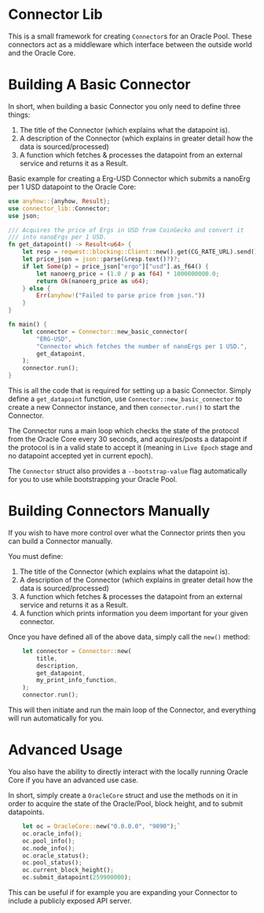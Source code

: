 # Connector Lib

This is a small framework for creating `Connector`s for an Oracle Pool. These connectors act as a middleware which interface between the outside world and the Oracle Core.


Building A Basic Connector
==========================
In short, when building a basic Connector you only need to define three things:
1. The title of the Connector (which explains what the datapoint is).
2. A description of the Connector (which explains in greater detail how the data is sourced/processed)
3. A function which fetches & processes the datapoint from an external service and returns it as a Result<u64>.

Basic example for creating a Erg-USD Connector which submits a nanoErg per 1 USD datapoint to the Oracle Core:

```rust
use anyhow::{anyhow, Result};
use connector_lib::Connector;
use json;

/// Acquires the price of Ergs in USD from CoinGecko and convert it
/// into nanoErgs per 1 USD.
fn get_datapoint() -> Result<u64> {
    let resp = reqwest::blocking::Client::new().get(CG_RATE_URL).send()?;
    let price_json = json::parse(&resp.text()?)?;
    if let Some(p) = price_json["ergo"]["usd"].as_f64() {
        let nanoerg_price = (1.0 / p as f64) * 1000000000.0;
        return Ok(nanoerg_price as u64);
    } else {
        Err(anyhow!("Failed to parse price from json."))
    }
}

fn main() {
    let connector = Connector::new_basic_connector(
        "ERG-USD",
        "Connector which fetches the number of nanoErgs per 1 USD.",
        get_datapoint,
    );
    connector.run();
}
```

This is all the code that is required for setting up a basic Connector. Simply define a `get_datapoint` function, use `Connector::new_basic_connector` to create a new Connector instance, and then `connector.run()` to start the Connector.

The Connector runs a main loop which checks the state of the protocol from the Oracle Core every 30 seconds, and acquires/posts a datapoint if the protocol is in a valid state to accept it (meaning in `Live Epoch` stage and no datapoint accepted yet in current epoch).

The `Connector` struct also provides a `--bootstrap-value` flag automatically for you to use while bootstrapping your Oracle Pool.


Building Connectors Manually
==========================

If you wish to have more control over what the Connector prints then you can build a Connector manually.

You must define:
1. The title of the Connector (which explains what the datapoint is).
2. A description of the Connector (which explains in greater detail how the data is sourced/processed)
3. A function which fetches & processes the datapoint from an external service and returns it as a Result<u64>.
4. A function which prints information you deem important for your given connector.

Once you have defined all of the above data, simply call the `new()` method:

```rust
    let connector = Connector::new(
        title,
        description,
        get_datapoint,
        my_print_info_function,
    );
    connector.run();
```

This will then initiate and run the main loop of the Connector, and everything will run automatically for you.

Advanced Usage
=================
You also have the ability to directly interact with the locally running Oracle Core if you have an advanced use case.

In short, simply create a `OracleCore` struct and use the methods on it in order to acquire the state of the Oracle/Pool, block height, and to submit datapoints.
```rust
    let oc = OracleCore::new("0.0.0.0", "9090");`
    oc.oracle_info();
    oc.pool_info();
    oc.node_info();
    oc.oracle_status();
    oc.pool_status();
    oc.current_block_height();
    oc.submit_datapoint(259900000);
```

This can be useful if for example you are expanding your Connector to include a publicly exposed API server.